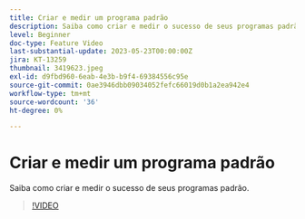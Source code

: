 ```yaml
---
title: Criar e medir um programa padrão
description: Saiba como criar e medir o sucesso de seus programas padrão.
level: Beginner
doc-type: Feature Video
last-substantial-update: 2023-05-23T00:00:00Z
jira: KT-13259
thumbnail: 3419623.jpeg
exl-id: d9fbd960-6eab-4e3b-b9f4-69384556c95e
source-git-commit: 0ae3946dbb09034052fefc66019d0b1a2ea942e4
workflow-type: tm+mt
source-wordcount: '36'
ht-degree: 0%

---
```



# Criar e medir um programa padrão

Saiba como criar e medir o sucesso de seus programas padrão.

>[!VIDEO](https://video.tv.adobe.com/v/3419623/?learn=on)
